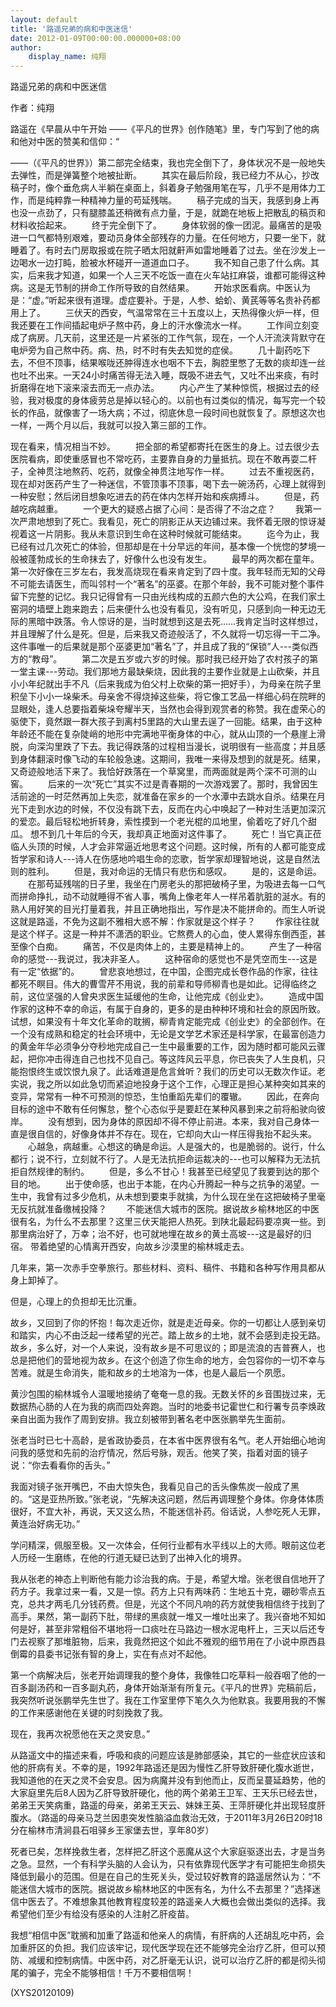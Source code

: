 ```yaml
---
layout: default
title: '路遥兄弟的病和中医迷信'
date: 2012-01-09T00:00:00.000000+08:00
author:
    display_name: 纯翔
---
```


路遥兄弟的病和中医迷信

作者：纯翔

路遥在《早晨从中午开始 ——《平凡的世界》创作随笔》里，专门写到了他的病和他对中医的赞美和信仰：“

——（《平凡的世界》）第二部完全结束，我也完全倒下了，身体状况不是一般地失去弹性，而是弹簧整个地被扯断。 　　其实在最后阶段，我已经力不从心，抄改稿子时，像个垂危病人半躺在桌面上，斜着身子勉强用笔在写，几乎不是用体力工作，而是纯粹靠一种精神力量的苟延残喘。 　　稿子完成的当天，我感到身上再也没一点劲了，只有腿膝盖还稍微有点力量，于是，就跪在地板上把散乱的稿页和材料收拾起来。 　　终于完全倒下了。 　　身体软弱的像一团泥。最痛苦的是吸进一口气都特别艰难，要动员身体全部残存的力量。在任何地方，只要一坐下，就睡着了。有时去门房取报或在院子晒太阳就鼾声如雷地睡着了过去。坐在沙发上一边喝水一边打盹，脸被水杯碰开一道道血口子。 　　我不知自己患了什么病。其实，后来我才知道，如果一个人三天不吃饭一直在火车站扛麻袋，谁都可能得这种病。这是无节制的拼命工作所导致的自然结果。 　　开始求医看病。中医认为是：“虚。”听起来很有道理。虚症要补。于是，人参、蛤蚧、黄芪等等名贵补药都用上了。 　　三伏天的西安，气温常常在三十五度以上，天热得像火炉一样，但我还要在工作间插起电炉子熬中药，身上的汗水像流水一样。 　　工作间立刻变成了病房。几天前，这里还是一片紧张的工作气氛，现在，一个人汗流浃背默守在电炉旁为自己熬中药。病、热，时不时有失去知觉的症侯。 　　几十副药吃下去，不但不顶事，结果喉咙还肿得连水也咽不下去，胸腔里憋了无数的痰却连一丝也吐不出来。一天24小时痛苦得无法入睡，既吸不进去气，又吐不出来痰，有时折磨得在地下滚来滚去而无一点办法。 　　内心产生了某种惊慌，根据过去的经验，我对极度的身体疲劳总是掉以轻心的。以前也有过类似的情况，每写完一个较长的作品，就像害了一场大病；不过，彻底休息一段时间也就恢复了。原想这次也一样，一两个月以后，我就可以投入第三部的工作。

现在看来，情况相当不妙。 　　把全部的希望都寄托在医生的身上。过去很少去医院看病，即使重感冒也不常吃药，主要靠自身的力量抵抗。现在不敢再耍二杆子，全神贯注地熬药、吃药，就像全神贯注地写作一样。 　　过去不重视医药，现在却对医药产生了一种迷信，不管顶事不顶事，喝下去一碗汤药，心理上就得到一种安慰；然后闭目想象吃进去的药在体内怎样开始和疾病搏斗。 　　但是，药越吃病越重。 　　一个更大的疑惑占据了心间：是否得了不治之症？ 　　我第一次严肃地想到了死亡。我看见，死亡的阴影正从天边铺过来。我怀着无限的惊讶凝视着这一片阴影。我从未意识到生命在这种时候就可能结束。 　　迄今为止，我已经有过几次死亡的体验，但那却是在十分早远的年间，基本像一个恍惚的梦境一般被蓬勃成长的生命抹去了，好像什么也没有发生。 　　最早的两次都在童年。第一次好像在三岁左右，我发高烧现在看来肯定到了四十度。我年轻而无知的父母不可能去请医生，而叫邻村一个“著名”的巫婆。在那个年龄，我不可能对整个事件留下完整的记忆。我只记得曾有一只由光线构成的五颜六色的大公鸡，在我们家土窑洞的墙壁上跑来跑去；后来便什么也没有看见，没有听见，只感到向一种无边无际的黑暗中跌落。令人惊讶的是，当时就想到这是去死……我肯定当时这样想过，并且理解了什么是死。但是，后来我又奇迹般活了，不久就将一切忘得一干二净。这件事唯一的后果就是那个巫婆更加“著名”了，并且成了我的“保锁”人---类似西方的“教母”。 　　第二次是五岁或六岁的时候。那时我已经开始了农村孩子的第一堂主课---劳动。我们那地方最缺柴烧，因此我的主要作业就是上山砍柴，并且小小年纪就出手不凡（后来我成为伯父村上砍柴的第一把好手），为母亲在院子里积垒下小小一垛柴禾。母亲舍不得烧掉这些柴，将它像工艺品一样细心码在院畔的显眼处，逢人总要指着柴垛夸耀半天，当然也会得到观赏者的称赞。我在虚荣心的驱使下，竟然跟一群大孩子到离村5里路的大山里去逞了一回能。结果，由于这种年龄还不能在复杂陡峭的地形中完满地平衡身体的中心，就从山顶的一个悬崖上滑脱，向深沟里跌了下去。我记得跌落的过程相当漫长，说明很有一些高度；并且感到身体翻滚时像飞动的车轮般急速。这期间，我唯一来得及想到的就是死。结果，又奇迹般地活下来了。我恰好跌落在一个草窝里，而两面就是两个深不可测的山窖。 　　后来的一次“死亡”其实不过是青春期的一次游戏罢了。那时，我曾因生活前途的一时茫然再加上失恋，就准备在家乡的一个水潭中去跳水自杀。结果在月光下走到水边的时候，不仅没有跳下去，反而在内心中唤起了一种对生活更加深沉的爱恋。最后轻松地折转身，索性摸到一个老光棍的瓜地里，偷着吃了好几个甜瓜。     想不到几十年后的今天，我却真正地面对这件事了。 　　死亡！当它真正莅临人头顶的时候，人才会非常逼近地思考这个问题。这时候，所有的人都可能变成哲学家和诗人---诗人在伤感地吟唱生命的恋歌，哲学家却理智地说，这是自然法则的胜利。 　　但是，我对命运的无情只有悲伤和感叹。 　　是的，这是命运。 　　在那苟延残喘的日子里，我坐在门房老头的那把破椅子里，为吸进去每一口气而拼命挣扎，动不动就睡得不省人事，嘴角上像老年人一样吊着肮脏的涎水。有的熟人用好笑的目光打量着我，并且正确地指出，写作是决不能拼命的。而生人听说这就是路遥，不免为这副不雅相大惑不解：作家就是这个样子？ 　　作家往往就是这个样子。这是一种并不潇洒的职业。它熬费人的心血，使人累得东倒西歪，甚至像个白痴。 　　痛苦，不仅是肉体上的，主要是精神上的。 　　产生了一种宿命的感觉---我说过，我决非圣人。 　　这种宿命的感觉也不是凭空而生---这是有一定“依据”的。 　　曾悲哀地想过，在中国，企图完成长卷作品的作家，往往都死不瞑目。伟大的曹雪芹不用说，我的前辈和导师柳青也是如此。记得临终之前，这位坚强的人曾央求医生延缓他的生命，让他完成《创业史》。 　　造成中国作家的这种不幸的命运，有属于自身的，更多的是由种种环境和社会的原因所致。试想，如果没有十年文化革命的耽搁，柳青肯定能完成《创业史》的全部创作。在一个没有成熟和稳定的社会环境中，无论是文学艺术家还是科学家，在最富创造力的黄金年华必须争分夺秒地完成自己一生中最重要的工作，因为随时都可能风云骤起，把你冲击得连自己也找不见自己。等这阵风云平息，你已丧失了人生良机，只能抱恨终生或饮恨九泉了。此话难道是危言耸听？我们的历史可以无数次作证。老实说，我之所以如此急切而紧迫地投身于这个工作，心理正是担心某种突如其来的变异，常常有一种不可预测的惊恐，生怕重蹈先辈们的覆辙。 　　因此，在奔向目标的途中不敢有任何懈怠，整个心态似乎是要赶在某种风暴到来之前将船驶向彼岸。 　　没有想到，因为身体的原因却不得不停止前进。本来，我对自己身体一直是很自信的，好像身体并不存在。现在，它却向大山一样压得我抬不起头来。 　　心越急，病越重。心想这的确是命运。人是强大的，也是脆弱的。说行，什么都行；说不行，立刻就不行了。人是无法抗拒命运裁决的---也可以解释为无法抗拒自然规律的制约。 　　但是，多么不甘心！我甚至已经望见了我要到达的那个目的地。 　　出于使命感，也出于本能，在内心升腾起一种与之抗争的渴望。一生中，我曾有过多少危机，从未想到要束手就擒，为什么现在坐在这把破椅子里毫无反抗就准备缴械投降？ 　　不能迷信大城市的医院。据说故乡榆林地区的中医很有名，为什么不去那里？这里三伏天能把人热死。到陕北最起码要凉爽一些。到那里病治好了，万幸；治不好，也可就地埋在故乡的黄土高坡---这是最好的归宿。 带着绝望的心情离开西安，向故乡沙漠里的榆林城走去。

几年来，第一次赤手空拳旅行。那些材料、资料、稿件、书籍和各种写作用具都从身上卸掉了。

但是，心理上的负担却无比沉重。

故乡，又回到了你的怀抱！每次走近你，就是走近母亲。你的一切都让人感到亲切和踏实，内心不由泛起一缕希望的光芒。踏上故乡的土地，就不会感到走投无路。故乡，多么好，对一个人来说，没有故乡是不可思议的；即是流浪的吉普赛人，也总是把他们的营地视为故乡。在这个创造了你生命的地方，会包容你的一切不幸与苦难。就是生命消失，能和故乡的土地溶为一体，也是人最后一个夙愿。

黄沙包围的榆林城令人温暖地接纳了奄奄一息的我。无数关怀的乡音围拢过来，无数据热心肠的人在为我的病而四处奔跑。当时的地委书记霍世仁和行署专员李焕政亲自出面为我作了周到安排。我立刻被带到著名老中医张鹏举先生面前。

张老当时已七十高龄，是省政协委员，在本省中医界很有名气。老人开始细心地询问我的感觉和先前的治疗情况，然后号脉，观舌。他笑了笑，指着对面的镜子说：“你去看看你的舌头。”

我面对镜子张开嘴巴，不由大惊失色，我看见自己的舌头像焦炭一般成了黑的。“这是亚热所致。”张老说，“先解决这问题，然后再调理整个身体。你身体体质很好，不宜大补，再说，天又这么热，不能迷信补药。俗话说，人参吃死人无罪，黄连治好病无功。”

学问精深，佩服至极。又一次体会，任何行业都有水平线以上的大师。眼前这位老人历经一生磨练，在他的行道无疑已达到了出神入化的境界。

我从张老的神态上判断他有能力诊治我的病。于是，希望大增。张老很自信地开了药方子。我拿过来一看，又是一惊。药方上只有两味药：生地五十克，硼砂零点五克，总共才两毛几分钱药费。但是，光这个不同凡响的药方就使我相信终于找到了高手。果然，第一副药下肚，带绿的黑痰就一堆又一堆吐出来了。我兴奋地不知如何是好，甚至非常粗俗不堪地将一口痰吐在马路边一根水泥电杆上，三天以后还专门去视察了那堆脏物，后来，我竟然把这个如此不雅观的细节用在了小说中原西县倒霉的县委书记张有智的身上，实在有点对不起他。

第一个病解决后，张老开始调理我的整个身体，我像牲口吃草料一般吞咽了他的一百多副汤药和一百多副丸药，身体开始渐渐有所复元。《平凡的世界》完稿前后，我突然听说张鹏举先生世了。我在工作室里停下笔久久为他默哀。我要用我的不懈的工作来感谢他在关键的时刻挽救了我。

现在，我再次祝愿他在天之灵安息。”

从路遥文中的描述来看，呼吸和痰的问题应该是肺部感染，其它的一些症状应该和他的肝病有关。不幸的是，1992年路遥还是因为慢性乙肝导致肝硬化腹水逝世，我知道他的在天之灵不会安息。因为病魔并没有到他而止，反而呈蔓延趋势，他的大家庭里先后8人因为乙肝导致肝硬化，他的两个弟弟王卫军、王天乐已经去世，弟弟王天笑病重，路遥的母亲，弟弟王天云、妹妹王英、王萍肝硬化并出现轻度肝腹水。（路遥的母亲马芝兰因患突发性脑溢血救治无效，于2011年3月26日20时18分在榆林市清涧县石咀驿乡王家堡去世，享年80岁）

死者已矣，怎样挽救生者，怎样把乙肝这个恶魔从这个大家庭驱逐出去，才是当务之急。显然，一个有科学头脑的人会认为，只有依靠现代医学才有可能把生命损失降低到最小的范围。但是在自己的生死关头，受过较好教育的路遥居然认为：“不能迷信大城市的医院。据说故乡榆林地区的中医有名，为什么不去那里？”选择迷信中医去了。不难想象其他教育程度较差的路遥亲人大概也会做出类似的选择。我希望他们至少有给没有感染的人注射乙肝疫苗。

我想“相信中医”耽搁和加重了路遥和他亲人的病情，有肝病的人还胡乱吃中药，会加重肝区的负担。我们应该牢记，现代医学现在还不能够完全治疗乙肝，但可以预防、减缓和控制病情。中医中药，对乙肝毫无认识，说可以治疗乙肝的都是彻头彻尾的骗子，完全不能够相信！千万不要相信啊！

(XYS20120109)

